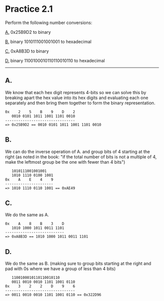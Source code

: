 # Practice 2.1

Perform the following number conversions:

[A.](#a) 0x25B9D2 to binary

[B.](#b) binary 1010111001001001 to hexadecimal

[C.](#c) 0xA8B3D to binary

[D.](#d) binary 1100100010110110010110 to hexadecimal

---

## A.

We know that each hex digit represents 4-bits so we can solve this by breaking apart the hex value into its hex digits and evaluating each one separately and then bring them together to form the binary representation.

```
0x    2    5    B    9    D    2
   0010 0101 1011 1001 1101 0010
--------------------------------
=> 0x25B9D2 == 0010 0101 1011 1001 1101 0010
```

## B.

We can do the inverse operation of A. and group bits of 4 starting at the right (as noted in the book: "if the total number of bits is not a multiple of 4, make the leftmost group be the one with fewer than 4 bits")

```
   1010111001001001
   1010 1110 0100 1001
0x    A    E    4    9
----------------------
=> 1010 1110 0110 1001 == 0xAE49 
```

## C.

We do the same as A.

```
0x    A    8    B    3    D
   1010 1000 1011 0011 1101
---------------------------
=> 0xA8B3D == 1010 1000 1011 0011 1101
```

## D.

We do the same as B. (making sure to group bits starting at the right and pad with 0s where we have a group of less than 4 bits)

```
   1100100010110110010110
   0011 0010 0010 1101 1001 0110
0x    3    2    2    D    9    6
--------------------------------
=> 0011 0010 0010 1101 1001 0110 == 0x322D96
```

